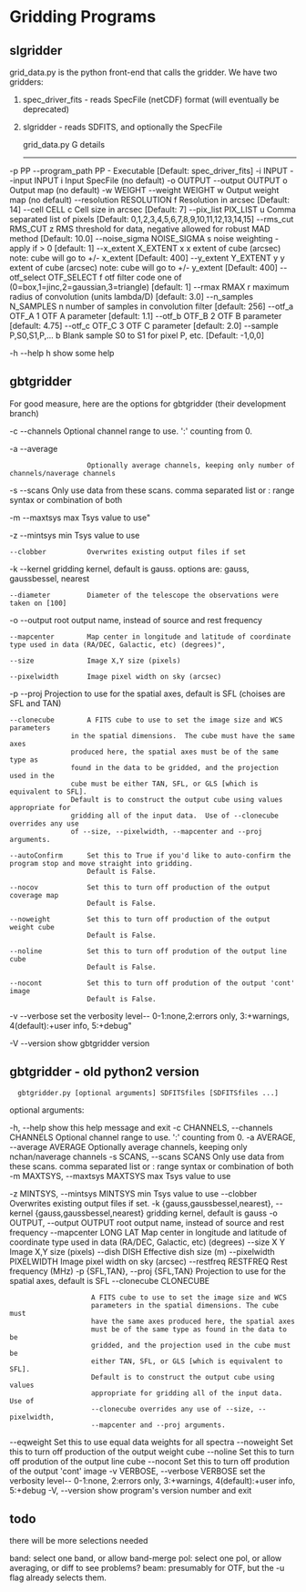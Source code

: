 # Gridding Programs

## slgridder

grid_data.py is the python front-end that calls the gridder.  We have two gridders:

1. spec_driver_fits  - reads SpecFile (netCDF) format (will eventually be deprecated)
2. slgridder - reads SDFITS, and optionally the SpecFile


   grid_data.py               G   details
   ------------              ---  -------
-p PP --program_path PP       -   Executable [Default: spec_driver_fits]
-i INPUT --input INPUT        i   Input SpecFile (no default)
-o OUTPUT --output OUTPUT     o   Output map (no default)
-w WEIGHT --weight WEIGHT     w   Output weight map (no default)
--resolution RESOLUTION       f   Resolution in arcsec [Default: 14]
--cell CELL                   c   Cell size in arcsec [Default: 7]
--pix_list PIX_LIST           u   Comma separated list of pixels [Default: 0,1,2,3,4,5,6,7,8,9,10,11,12,13,14,15]
--rms_cut RMS_CUT             z   RMS threshold for data, negative allowed for robust MAD method  [Default: 10.0]
--noise_sigma NOISE_SIGMA     s   noise weighting - apply if > 0 [default: 1]
--x_extent X_EXTENT           x   x extent of cube (arcsec) note: cube will go to +/- x_extent [Default: 400]
--y_extent Y_EXTENT           y   y extent of cube (arcsec) note: cube will go to +/- y_extent [Default: 400]
--otf_select OTF_SELECT       f   otf filter code one of (0=box,1=jinc,2=gaussian,3=triangle) [default: 1]
--rmax RMAX                   r   maximum radius of convolution (units lambda/D) [default: 3.0]
--n_samples N_SAMPLES         n   number of samples in convolution filter [default: 256]
--otf_a OTF_A                 1   OTF A parameter [default: 1.1]
--otf_b OTF_B                 2   OTF B parameter [default: 4.75]
--otf_c OTF_C                 3   OTF C parameter [default: 2.0]
--sample P,S0,S1,P,...        b   Blank sample S0 to S1 for pixel P, etc. [Default: -1,0,0]

-h --help                     h   show some help



## gbtgridder

For good measure, here are the options for gbtgridder (their development branch)

-c  --channels         Optional channel range to use.  '<start>:<end>' counting from 0.

-a  --average

                       Optionally average channels, keeping only number of channels/naverage channels

-s  --scans            Only use data from these scans.  comma separated list or <start>:<end> range syntax or combination of both


-m  --maxtsys          max Tsys value to use"


-z  --mintsys          min Tsys value to use

    --clobber          Overwrites existing output files if set

-k  --kernel           gridding kernel, default is gauss. options are: gauss, gaussbessel, nearest

    --diameter         Diameter of the telescope the observations were taken on [100]

-o  --output           root output name, instead of source and rest frequency

    --mapcenter        Map center in longitude and latitude of coordinate type used in data (RA/DEC, Galactic, etc) (degrees)",
    
    --size             Image X,Y size (pixels)

    --pixelwidth       Image pixel width on sky (arcsec)
	
-p  --proj             Projection to use for the spatial axes, default is SFL (choises are SFL and TAN)

    --clonecube        A FITS cube to use to set the image size and WCS parameters
    		       in the spatial dimensions.  The cube must have the same axes
        	       produced here, the spatial axes must be of the same type as
        	       found in the data to be gridded, and the projection used in the
        	       cube must be either TAN, SFL, or GLS [which is equivalent to SFL].
        	       Default is to construct the output cube using values appropriate for
        	       gridding all of the input data.  Use of --clonecube overrides any use
        	       of --size, --pixelwidth, --mapcenter and --proj arguments.

    --autoConfirm      Set this to True if you'd like to auto-confirm the program stop and move straight into gridding.
                       Default is False.

    --nocov            Set this to turn off production of the output coverage map
                       Default is False.
		       
    --noweight         Set this to turn off production of the output weight cube
                       Default is False.

    --noline           Set this to turn off prodution of the output line cube
                       Default is False.

    --nocont           Set this to turn off prodution of the output 'cont' image
                       Default is False.

-v  --verbose          set the verbosity level-- 0-1:none,2:errors only, 3:+warnings, 4(default):+user info, 5:+debug"
	
-V  --version          show gbtgridder version

## gbtgridder - old python2 version


      gbtgridder.py [optional arguments] SDFITSfiles [SDFITSfiles ...]


optional arguments:

  -h, --help            show this help message and exit
  -c CHANNELS, --channels CHANNELS
                        Optional channel range to use. '<start>:<end>'
                        counting from 0.
  -a AVERAGE, --average AVERAGE
                        Optionally average channels, keeping only
                        nchan/naverage channels
  -s SCANS, --scans SCANS
                        Only use data from these scans. comma separated list
                        or <start>:<end> range syntax or combination of both
  -m MAXTSYS, --maxtsys MAXTSYS
                        max Tsys value to use

  -z MINTSYS, --mintsys MINTSYS
                        min Tsys value to use
  --clobber             Overwrites existing output files if set.
  -k {gauss,gaussbessel,nearest}, --kernel {gauss,gaussbessel,nearest}
                        gridding kernel, default is gauss
  -o OUTPUT, --output OUTPUT
                        root output name, instead of source and rest frequency
  --mapcenter LONG LAT  Map center in longitude and latitude of coordinate
                        type used in data (RA/DEC, Galactic, etc) (degrees)
  --size X Y            Image X,Y size (pixels)
  --dish DISH           Effective dish size (m)
  --pixelwidth PIXELWIDTH
                        Image pixel width on sky (arcsec)
  --restfreq RESTFREQ   Rest frequency (MHz)
  -p {SFL,TAN}, --proj {SFL,TAN}
                        Projection to use for the spatial axes, default is SFL
  --clonecube CLONECUBE

                        A FITS cube to use to set the image size and WCS
                        parameters in the spatial dimensions. The cube must
                        have the same axes produced here, the spatial axes
                        must be of the same type as found in the data to be
                        gridded, and the projection used in the cube must be
                        either TAN, SFL, or GLS [which is equivalent to SFL].
                        Default is to construct the output cube using values
                        appropriate for gridding all of the input data. Use of
                        --clonecube overrides any use of --size, --pixelwidth,
                        --mapcenter and --proj arguments.
  --eqweight            Set this to use equal data weights for all spectra
  --noweight            Set this to turn off production of the output weight
                        cube
  --noline              Set this to turn off prodution of the output line cube
  --nocont              Set this to turn off prodution of the output 'cont'
                        image
  -v VERBOSE, --verbose VERBOSE
                        set the verbosity level-- 0-1:none, 2:errors only,
                        3:+warnings, 4(default):+user info, 5:+debug
  -V, --version         show program's version number and exit



## todo

there will be more selections needed

band:      select one band, or allow band-merge
pol:       select one pol, or allow averaging, or diff to see problems?
beam:      presumably for OTF, but the -u flag already selects them.

